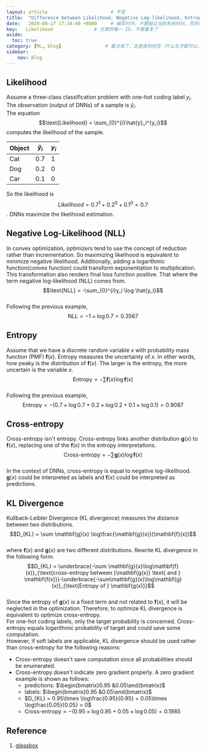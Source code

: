 ```yaml
---
layout: article                       # 不变
title:  "Difference between Likelihood, Negative Log-likelihood, Entropy, Cross-entropy and KL Divergence"     # 文章标题
date:   2020-08-27 17:34:40 +0800     # 编写时间，不要超过当前系统时间，否则编译不通过
key:   Likelihood               # 文章的唯一 ID，不要重复了
aside:
  toc: true
category: [ML, blog]                # 重点来了，这是类别标签（什么名字都可以，别和其他标签重了）
sidebar:
    nav: Blog
---
```


## Likelihood ##
Assume a three-class classification problem with one-hot coding label $y_i$. The observation (output of DNNs) of a sample is $\hat{y}_i$.  
The equation $$\text{Likelihood} = \sum_{0}^{i}\hat{y}_i^{y_i}$$ computes the likelihood of the sample.

| Object | $\hat{y}_i$|$y_i$|
| --| --|--|
|Cat|0.7|1|
|Dog|0.2|0|
|Car|0.1|0|

So the likelihood is $$Likelihood = 0.7^1 + 0.2^0 + 0.1^0 = 0.7$$. DNNs maximize the likelihood estimation.
## Negative Log-Likelihood (NLL) ##
In convex optimization, optimizers tend to use the concept of reduction rather than incrementation. So maximizing likelihood is equivalent to minimize negative likelihood. Additionally, adding a logarithmic function(convex function) could transform exponentiation to multiplication. This transformation also renders final loss function positive. That where the term negative log-likelihood (NLL) comes from.  
$$\text{NLL} = -\sum_{0}^{i}y_i \log \hat{y_i}$$  
Following the previous example, $$\text{NLL}=-1\times \log 0.7 = 0.3567$$

## Entropy ##
Assume that we have a discrete random variable $x$ with probability mass function (PMF) $\mathbf{f}(x)$. Entropy measures the uncertainty of $x$. In other words, how peaky is the distribution of $\mathbf{f}(x)$. The larger is the entropy, the more uncertain is the variable $x$.  
$$\text{Entropy} = -\sum \mathbf{f}(x) \log \mathbf{f}(x)$$  
Following the previous example, $$\text{Entropy} = -\left(0.7\times\log 0.7 + 0.2\times\log 0.2 + 0.1\times\log 0.1\right) = 0.9087$$
## Cross-entropy ##
Cross-entropy isn't entropy. Cross-entropy links another distribution $\mathbf{g}(x)$ to $\mathbf{f}(x)$, replacing one of the $\mathbf{f}(x)$ in the entropy interpretations.  
$$\text{Cross-entropy} = -\sum \mathbf{g}(x) \log \mathbf{f}(x)$$  
In the context of DNNs, cross-entropy is equal to negative log-likelihood. $\mathbf{g}(x)$ could be interpreted as labels and $\mathbf{f}(x)$ could be interpreted as predictions.

## KL Divergence ##
Kullback-Leibler Divergence (KL divergence) measures the distance between two distributions. 
$$D_{KL} = \sum \mathbf{g}(x) \log\frac{\mathbf{g}(x)}{\mathbf{f}(x)}$$  
where $\mathbf{f}(x)$ and $\mathbf{g}(x)$ are two different distributions.
Rewrite KL divergence in the following form:  
$$D_{KL} = \underbrace{-\sum \mathbf{g}(x)\log\mathbf{f}(x)}_{\text{cross-entropy between }\mathbf{g(x)} \text{ and } \mathbf{f(x)}}-\underbrace{-\sum\mathbf{g}(x)\log\mathbf{g}(x)}_{\text{Entropy of } \mathbf{g(x)}}$$  
Since the entropy of $\mathbf{g}(x)$ is a fixed term and not related to $\mathbf{f}(x)$, it will be neglected in the optimization. Therefore, to optimize KL divergence is equivalent to optimize cross-entropy.  
For one-hot coding labels, only the target probability is concerned. Cross-entropy equals logarithmic probability of target and could save some computation.  
However, if soft labels are applicable, KL divergence should be used rather than cross-entropy for the following reasons:
* Cross-entropy doesn't save computation since all probabilities should be enumerated.
* Cross-entropy doesn't indicate zero gradient properly. A zero gradient example is shown as follows: 
    *  predictions: $\begin{bmatrix}0.95 &0.05\end{bmatrix}$
    *  labels: $\begin{bmatrix}0.95 &0.05\end{bmatrix}$
    *  $D_{KL} = 0.95\times \log\frac{0.95}{0.95} + 0.05\times \log\frac{0.05}{0.05} = 0$
    *  $\text{Cross-entropy} = -(0.95\times\log0.95 + 0.05\times\log0.05)= 0.1985$

## Reference ##
 1. [glassbox](https://glassboxmedicine.com/2019/12/07/connections-log-likelihood-cross-entropy-kl-divergence-logistic-regression-and-neural-networks/)
